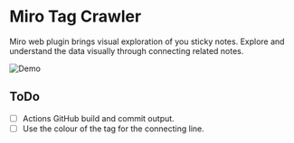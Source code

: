 # Miro Tag Crawler

Miro web plugin brings visual exploration of you sticky notes.
Explore and understand the data visually through connecting related notes.

![Demo](./img/tag-crawler-demo.gif)


## ToDo
* [ ] Actions GitHub build and commit output.
* [ ] Use the colour of the tag for the connecting line.